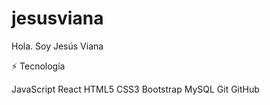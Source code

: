 # jesusviana
Hola. Soy Jesús Viana

⚡ Tecnología


JavaScript React HTML5 CSS3 Bootstrap MySQL Git GitHub
